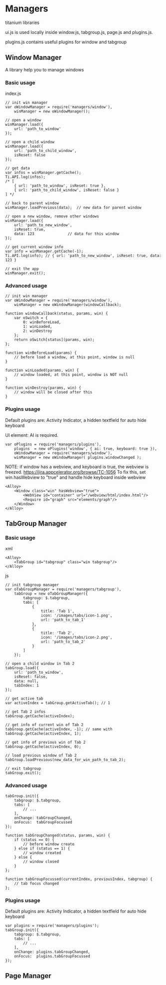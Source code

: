 Managers
====

titanium libraries

ui.js is used locally inside window.js, tabgroup.js, page.js and plugins.js. 

plugins.js contains useful plugins for window and tabgroup


## Window Manager

A library help you to manage windows

### Basic usage

index.js

	// init win manager
	var oWindowManager = require('managers/window'),
		winManager = new oWindowManager();

	// open a window
	winManager.load({
		url: 'path_to_window'
	});	

	// open a child window
	winManager.load({
		url: 'path_to_child_window',
		isReset: false
	});	

	// get data
	var infos = winManager.getCache();
	Ti.API.log(infos);
	/* [
		{ url: 'path_to_window', isReset: true },
		{ url: 'path_to_child_window', isReset: false }
	] */

	// back to parent window
	winManager.loadPrevious(data);	// new data for parent window

	// open a new window, remove other windows
	winManager.load({
		url: 'path_to_new_window',
		isReset: true,
		data: 123 				// data for this window
	});	

	// get current window info
	var info = winManager.getCache(-1);
	Ti.API.log(info); // { url: 'path_to_new_window', isReset: true, data: 123 }

	// exit the app
	winManager.exit();


### Advanced usage

	// init win manager
	var oWindowManager = require('managers/window'),
		winManager = new oWindowManager(windowCallback);	

	function windowCallback(status, params, win) {
		var oSwitch = {
			0: winBeforeLoad,
			1: winLoaded,
			2: winDestroy
		};
		return oSwitch[status](params, win);
	};

	function winBeforeLoad(params) {
		// before load a window, at this point, window is null
	}

	function winLoaded(params, win) {
		// window loaded, at this point, window is NOT null
	}

	function winDestroy(params, win) {
		// window will be closed after this 
	}	

### Plugins usage

Default plugins are: Activity Indicator, a hidden textfield for auto hide keyboard

UI element: AI is required.

	var oPlugins = require('managers/plugins'),
		plugins  = new oPlugins('window', { ai: true, keyboard: true }),
		oWindowManager = require('managers/window'),
		winManager = new oWindowManager( plugins.windowChanged );

NOTE: 
	if window has a webview, and keyboard is true, the webview is freezed. 
	https://jira.appcelerator.org/browse/TC-1056
	To fix this, set win.hasWebview to "true" and handle hide keyboard inside webview

	<Alloy>
		<Window class="win" hasWebview="true">
			<WebView id="container" url="/webview/html/index.html"/>
			<Require id="graph" src="elements/graph"/>
		</Window>
	</Alloy>


## TabGroup Manager

### Basic usage

xml

	<Alloy>
		<TabGroup id="tabgroup" class="win tabgroup"/>
	</Alloy>

js 

	// init tabgroup manager
	var oTabGroupManager = require('managers/tabgroup'),
		tabGroup = new oTabGroupManager({
			tabgroup: $.tabgroup,
			tabs: [
				{
					title: 'Tab 1',
					icon: '/images/tabs/icon-1.png',
					url: 'path_to_tab_1'
				},
				{
					title: 'Tab 2',
					icon: '/images/tabs/icon-2.png',
					url: 'path_to_tab_2'
				}
			]
		});

	// open a child window in Tab 2
	tabGroup.load({
		url: 'path_to_window',
		isReset: false,
		data: null,
		tabIndex: 1
	});

	// get active tab
	var activeIndex = tabGroup.getActiveTab(); // 1

	// get Tab 2 infos
	tabGroup.getCache(activeIndex); 

	// get info of current win of Tab 2 
	tabGroup.getCache(activeIndex, -1); // same with tabGroup.getCache(activeIndex, 1);

	// get info of previous win of Tab 2 
	tabGroup.getCache(activeIndex, 0); 

	// load previous window of Tab 2
	tabGroup.loadPrevious(new_data_for_win_path_to_tab_2);

	// exit tabgroup
	tabGroup.exit();

### Advanced usage

	tabGroup.init({
		tabgroup: $.tabgroup,
		tabs: [
			// ...
		],
		onChange: tabGroupChanged,
		onFocus:  tabGroupFocussed
	});

	function tabGroupChanged(status, params, win) {
		if (status == 0) {
			// before window create
		} else if (status == 1) {
			// window created
		} else {
			// window closed
		}
	};

	function tabGroupFocussed(currentIndex, previousIndex, tabgroup) {
		// tab focus changed
	};

### Plugins usage

Default plugins are: Activity Indicator, a hidden textfield for auto hide keyboard

	var plugins = require('managers/plugins');
	tabGroup.init({
		tabgroup: $.tabgroup,
		tabs: [
			// ...
		],
		onChange: plugins.tabGroupChanged,
		onFocus:  plugins.tabGroupFocussed
	});

## Page Manager